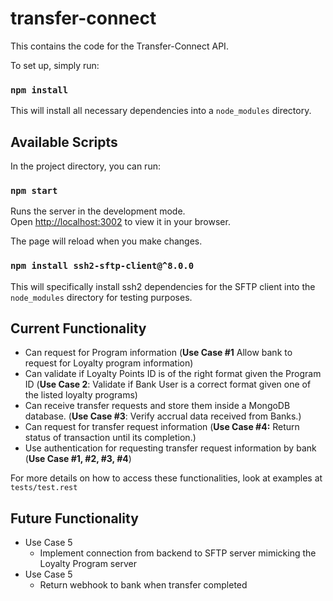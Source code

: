 # transfer-connect

This contains the code for the Transfer-Connect API.

To set up, simply run:

### `npm install`

This will install all necessary dependencies into a `node_modules` directory.

## Available Scripts

In the project directory, you can run:

### `npm start`

Runs the server in the development mode.\
Open [http://localhost:3002](http://localhost:3002) to view it in your browser.

The page will reload when you make changes.

### `npm install ssh2-sftp-client@^8.0.0`

This will specifically install ssh2 dependencies for the SFTP client into the `node_modules` directory for testing purposes.

## Current Functionality
- Can request for Program information (**Use Case #1** Allow bank to request for Loyalty program information)
- Can validate if Loyalty Points ID is of the right format given the Program ID (**Use Case 2**: Validate if Bank User is a correct format given one of the listed loyalty programs)
- Can receive transfer requests and store them inside a MongoDB database. (**Use Case #3**: Verify accrual data received from Banks.)
- Can request for transfer request information (**Use Case #4:** Return status of transaction until its completion.)
- Use authentication for requesting transfer request information by bank (**Use Case #1, #2, #3, #4**)

For more details on how to access these functionalities, look at examples at `tests/test.rest`

## Future Functionality
- Use Case 5
    - Implement connection from backend to SFTP server mimicking the Loyalty Program server
- Use Case 5
    - Return webhook to bank when transfer completed
